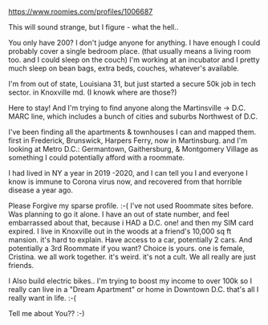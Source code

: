 
https://www.roomies.com/profiles/1006687

This will sound strange, but I figure - what the hell..

You only have 200? I don't judge anyone for anything. I have enough I could probably cover a single bedroom place. (that usually means a living room too. and I could sleep on the couch)
I'm working at an incubator and I pretty much sleep on bean bags, extra beds, couches, whatever's available.

I'm from out of state, Louisiana 31, but just started a secure 50k job in tech sector. in Knoxville md. (I knowk where are those?)

Here to stay! And I'm trying to find anyone along the Martinsville -> D.C. MARC line, which includes a bunch of cities and suburbs Northwest of D.C.

I've been finding all the apartments & townhouses I can and mapped them. first in Frederick, Brunswick, Harpers Ferry, now in Martinsburg. and I'm looking at Metro D.C.: Germantown, Gaithersburg, & Montgomery Village as something I could potentially afford with a roommate.

I had lived in NY a year in 2019 -2020, and I can tell you I and everyone I know is immune to Corona virus now, and recovered from that horrible disease a year ago.

Please Forgive my sparse profile. :-( I've not used Roommate sites before. Was planning to go it alone. I have an out of state number, and feel embarrassed about that, because i HAD a D.C. one! and then my SIM card expired. I live in Knoxville out in the woods at a friend's 10,000 sq ft mansion. it's hard to explain. Have access to a car, potentially 2 cars. And potentially a 3rd Roommate if you want? Choice is yours. one is female, Cristina. we all work together. it's weird. it's not a cult. We all really are just friends.

I Also build electric bikes.. I'm trying to boost my income to over 100k so I really can live in a "Dream Apartment" or home in Downtown D.C. that's all I really want in life. :-(

Tell me about You?? :-)
